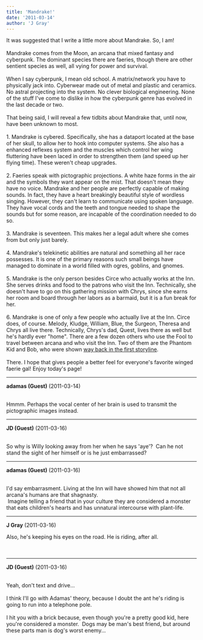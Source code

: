 ```yaml
---
title: 'Mandrake!'
date: '2011-03-14'
author: 'J Gray'
---
```


It was suggested that I write a little more about Mandrake. So, I am!<br><br>Mandrake comes from the Moon, an arcana that mixed fantasy and cyberpunk. The dominant species there are faeries, though there are other sentient species as well, all vying for power and survival.<br><br>When I say cyberpunk, I mean old school. A matrix/network you have to physically jack into. Cyberwear made out of metal and plastic and ceramics. No astral projecting into the system. No clever biological engineering. None of the stuff I've come to dislike in how the cyberpunk genre has evolved in the last decade or two.<br><br>That being said, I will reveal a few tidbits about Mandrake that, until now, have been unknown to most.<br><br>1. Mandrake is cybered. Specifically, she has a dataport located at the base of her skull, to allow her to hook into computer systems. She also has a enhanced reflexes system and the muscles which control her wing fluttering have been laced in order to strengthen them (and speed up her flying time). These weren't cheap upgrades. <br><br>2. Faeries speak with pictographic projections. A white haze forms in the air and the symbols they want appear on the mist. That doesn't mean they have no voice. Mandrake and her people are perfectly capable of making sounds. In fact, they have a heart breakingly beautiful style of wordless singing. However, they can't learn to communicate using spoken language. They have vocal cords and the teeth and tongue needed to shape the sounds but for some reason, are incapable of the coordination needed to do so.<br><br>3. Mandrake is seventeen. This makes her a legal adult where she comes from but only just barely.<br><br>4. Mandrake's telekinetic abilities are natural and something all her race possesses. It is one of the primary reasons such small beings have managed to dominate in a world filled with ogres, goblins, and gnomes.<br><br>5. Mandrake is the only person besides Circe who actually works at the Inn. She serves drinks and food to the patrons who visit the Inn. Technically, she doesn't have to go on this gathering mission with Chrys, since she earns her room and board through her labors as a barmaid, but it is a fun break for her. <br><br>6. Mandrake is one of only a few people who actually live at the Inn. Circe does, of course. Melody, Kludge, William, Blue, the Surgeon, Theresa and Chrys all live there. Technically, Chrys's dad, Quest, lives there as well but he's hardly ever "home". There are a few dozen others who use the Fool to travel between arcana and who visit the Inn. Two of them are the Phantom Kid and Bob, who were shown <a name="" target="_blank" classname="" class="" href="/comics/17/">way back in the first storyline</a>.<br><br>There. I hope that gives people a better feel for everyone's favorite winged faerie gal! Enjoy today's page!<br>

---
**adamas (Guest)** (2011-03-14)

<br> Hmmm. Perhaps the vocal center of her brain is used to transmit the pictographic images instead. <br>

---
**JD (Guest)** (2011-03-16)

<br> So why is Willy looking away from her when he says 'aye'?&nbsp; Can he not stand the sight of her himself or is he just embarrassed? <br>

---
**adamas (Guest)** (2011-03-16)

<br> I'd say embarrasment. Living at the Inn will have showed him that not all arcana's humans are that shagnasty.<br>&nbsp;Imagine telling a friend that in your culture they are considered a monster that eats children's hearts and has unnatural intercourse with plant-life.<br>

---
**J Gray** (2011-03-16)

Also, he's keeping his eyes on the road. He is riding, after all.<br><br><br>

---
**JD (Guest)** (2011-03-16)

<br> Yeah, don't text and drive...<br><br>I think I'll go with Adamas' theory, because I doubt the ant he's riding is going to run into a telephone pole.<br><br>I hit you with a brick because, even though you're a pretty good kid, here you're considered a monster.&nbsp; Dogs may be man's best friend, but around these parts man is dog's worst enemy...<br>

